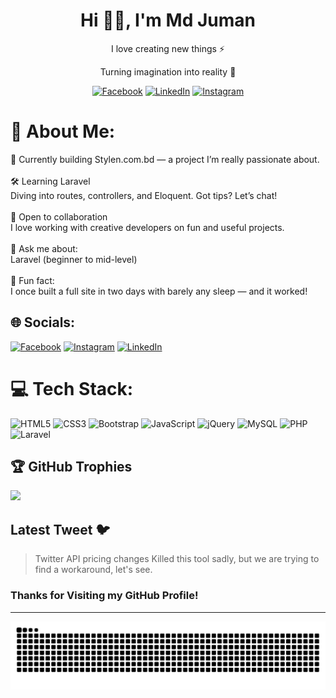 <h1 align="center"> Hi 👋🏻, I'm Md Juman</br> 
</h1>
<p align="center">I love creating new things ⚡</p>
<p align="center">Turning imagination into reality 🚀</p>
<p align="center">
<a href="https://facebook.com/mdjumandev" target="_blank"><img alt="Facebook" src="https://img.shields.io/badge/Facebook-1877F2?logo=facebook&logoColor=ffffff&style=for-the-badge" style="vertical-align:center" /></a>
<a href="https://www.linkedin.com/in/md-juman-0b31a532a/" target="_blank]"><img alt="LinkedIn" src="https://img.shields.io/badge/LinkedIn-0A66C2?logo=linkedin&logoColor=ffffff&style=for-the-badge" style="vertical-align:center" /></a>
<a href="https://www.instagram.com/mdjuman662/" target="_blank"> <img alt="Instagram" src="https://img.shields.io/badge/Instagram-E4405F?style=for-the-badge&logo=instagram&logoColor=ffffff" style="vertical-align:center" /></a>


# 💫 About Me:
🔧 Currently building Stylen.com.bd — a project I’m really passionate about.<br><br>🛠️ Learning Laravel<br>Diving into routes, controllers, and Eloquent. Got tips? Let’s chat!<br><br>🤝 Open to collaboration<br>I love working with creative developers on fun and useful projects.<br><br>💬 Ask me about:<br>Laravel (beginner to mid-level)<br><br>🎉 Fun fact:<br>I once built a full site in two days with barely any sleep — and it worked!<br>


## 🌐 Socials:
[![Facebook](https://img.shields.io/badge/Facebook-%231877F2.svg?logo=Facebook&logoColor=white)](https://facebook.com/mdjumandev) [![Instagram](https://img.shields.io/badge/Instagram-%23E4405F.svg?logo=Instagram&logoColor=white)](https://www.instagram.com/mdjuman662/) [![LinkedIn](https://img.shields.io/badge/LinkedIn-%230077B5.svg?logo=linkedin&logoColor=white)](https://www.linkedin.com/in/md-juman-0b31a532a/) 

# 💻 Tech Stack:
 ![HTML5](https://img.shields.io/badge/html5-%23E34F26.svg?style=for-the-badge&logo=html5&logoColor=white) ![CSS3](https://img.shields.io/badge/css3-%231572B6.svg?style=for-the-badge&logo=css3&logoColor=white) ![Bootstrap](https://img.shields.io/badge/bootstrap-%238511FA.svg?style=for-the-badge&logo=bootstrap&logoColor=white) ![JavaScript](https://img.shields.io/badge/javascript-%23323330.svg?style=for-the-badge&logo=javascript&logoColor=%23F7DF1E) ![jQuery](https://img.shields.io/badge/jquery-%230769AD.svg?style=for-the-badge&logo=jquery&logoColor=white) ![MySQL](https://img.shields.io/badge/MySQL-%2300758F.svg?style=for-the-badge&logo=mysql&logoColor=white)
 ![PHP](https://img.shields.io/badge/php-%23777BB4.svg?style=for-the-badge&logo=php&logoColor=white) ![Laravel](https://img.shields.io/badge/laravel-%23FF2D20.svg?style=for-the-badge&logo=laravel&logoColor=white) 
 ## 🏆 GitHub Trophies
![](https://github-profile-trophy.vercel.app/?username=Md-Juman-Dev&theme=radical&no-frame=false&no-bg=false&margin-w=4)

## Latest Tweet 🐦  

> Twitter API pricing changes Killed this tool sadly, but we are trying to find a workaround, let's see.

### Thanks for Visiting my GitHub Profile!

---
<p align="center">
<img src="https://github.com/VishwaGauravIn/VishwaGauravIn/blob/output/github-contribution-grid-snake-dark.svg">
</p>



<!-- Proudly created with GPRM ( https://gprm.itsvg.in ) -->
